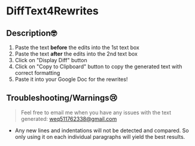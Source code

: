 # DiffText4Rewrites

## Description🤓
1. Paste the text **before** the edits into the 1st text box
2. Paste the text **after** the edits into the 2nd text box
3. Click on "Display Diff" button
4. Click on "Copy to Clipboard" button to copy the generated text with correct formatting
5. Paste it into your Google Doc for the rewrites!


## Troubleshooting/Warnings😢
> Feel free to email me when you have any issues with the text generated: weq511762338@gmail.com
- Any new lines and indentations will not be detected and compared. So only using it on each individual paragraphs will yield the best results.
